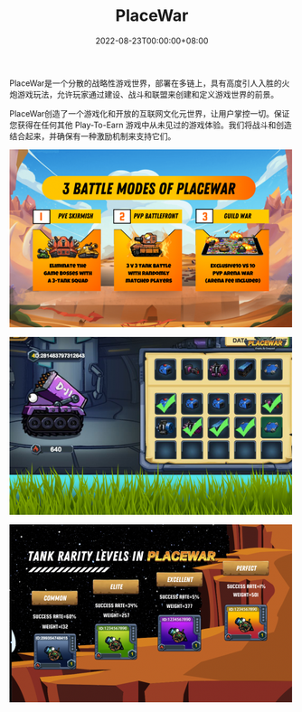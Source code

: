 ﻿---
title: "PlaceWar"
description: "游戏化互联网文化元界，P2E社交Gamefi战略火炮游戏生态系统。"
date: 2022-08-23T00:00:00+08:00
lastmod: 2022-08-23T00:00:00+08:00
draft: false
authors: ["seven"]
featuredImage: "placewar-1.png"
tags: ["NFT Games","PlaceWar"]
categories: ["nfts"]
nfts: ["NFT Games"]
blockchain: "BSC"
website: "https://placewar.io/"
twitter: "https://twitter.com/placewar_game"
discord: "https://discord.io/placewar"
telegram: "https://t.me/placewar"
github: ""
youtube: "https://www.youtube.com/channel/UCt9FgAfjXdTfkRIrftjkMIA"
twitch: ""
facebook: "https://www.facebook.com/placewargame"
instagram: ""
reddit: "https://www.reddit.com/r/placewargame/"
medium: "https://placewar.medium.com/"
steam: ""
gitbook: ""
googleplay: ""
appstore: ""
status: "Live"
weight: 
lightgallery: true
toc: true
pinned: false
recommend: false
recommend1: false
---
PlaceWar是一个分散的战略性游戏世界，部署在多链上，具有高度引人入胜的火炮游戏玩法，允许玩家通过建设、战斗和联盟来创建和定义游戏世界的前景。

PlaceWar创造了一个游戏化和开放的互联网文化元世界，让用户掌控一切。保证您获得在任何其他 Play-To-Earn 游戏中从未见过的游戏体验。我们将战斗和创造结合起来，并确保有一种激励机制来支持它们。

![1](1661244265754.jpg)

![2](1661244278041.jpg)

![3](1661244291575.jpg)